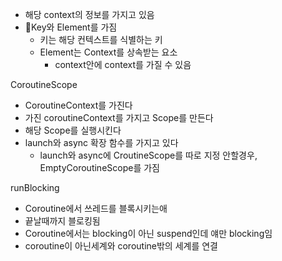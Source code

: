 - 해당 context의 정보를 가지고 있음
- Key와 Element를 가짐
	- 키는 해당 컨텍스트를 식별하는 키
	- Element는 Context를 상속받는 요소
		- context안에 context를 가질 수 있음


CoroutineScope
- CoroutineContext를 가진다
- 가진 coroutineContext를 가지고 Scope를 만든다
- 해당 Scope를 실행시킨다
- launch와 async 확장 함수를 가지고 있다
	- launch와 async에 CroutineScope를 따로 지정 안할경우, EmptyCoroutineScope를 가짐


runBlocking
- Coroutine에서 쓰레드를 블록시키는애
- 끝날때까지 블로킹됨
- Coroutine에서는 blocking이 아닌 suspend인데 얘만 blocking임
- coroutine이 아닌세계와 coroutine밖의 세계를 연결
